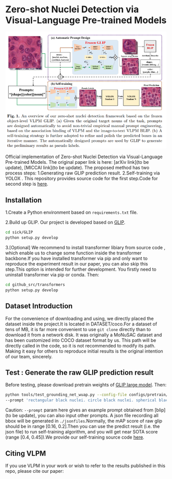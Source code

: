 # Zero-shot Nuclei Detection via Visual-Language Pre-trained Models

<img src="VLPMNuD.png" width="800">

Official implementation of Zero-shot Nuclei Detection via Visual-Language Pre-trained Models.
The original paper link is here:
[arXiv link](to be update), [MICCAI link](to be update).
The proposed method has two process steps:
1.Generating raw GLIP prediction result.
2.Self-training via YOLOX .
This repository provides source code for the first step.Code for second step is [here](https://github.com/wuyongjianCODE/VLPMNuD_part2).
## Installation
1.Create a Python environment based on ```requirements.txt``` file.

2.Build up GLIP.
Our project is developed based on [GLIP](https://github.com/microsoft/GLIP).

```bash 
cd sick/GLIP
python setup.py develop
```
3.[Optional] We recommend to install transformer libiary from source code , which enable us to change some function inside the transformer backbone.If you have installed transformer via pip and only want to reproduce the experiment result in our paper, you can also skip this step.This option is intended for further development.
You firstly need to uninstall transformer via pip or conda.
Then:
```bash 
cd github_src/transformers
python setup.py develop
```
## Dataset Introduction

For the convenience of downloading and using, we directly placed the dataset inside the project.It is located in DATASET/coco.For a dataset of tens of MB, it is far more convenient to use ```git clone``` directly than to download it from a network disk.
It was originally a MoNuSAC dataset and has been customized into COCO dataset format by us. This path will be directly called in the code, so it is not recommended to modify its path.
Making it easy for others to reproduce initial results is the original intention of our team, sincerely.

## Test : Generate the raw GLIP prediction result
Before testing, please download pretrain weights of [GLIP large model](https://huggingface.co/GLIPModel/GLIP/blob/main/glip_large_model.pth).
Then:
```bash 
python tools/test_grounding_net_wuap.py --config-file configs/pretrain/glip_Swin_L.yaml --weight glip_large_model.pth 
--prompt 'rectangular black nuclei. circle black nuclei. spherical black nuclei. rectangular dark purple nuclei. circle dark purple nuclei. spherical dark purple nuclei.' TEST.IMS_PER_BATCH 1 MODEL.DYHEAD.SCORE_AGG "MEAN" TEST.EVAL_TASK detection MODEL.DYHEAD.FUSE_CONFIG.MLM_LOSS False OUTPUT_DIR OUTPUT
```
Caution: ```--prompt``` param here gives an example prompt obtained from [blip](to be update), you can also input other prompts.
A json file recording all bbox will be generated in ```./jsonfiles```.Normally, the mAP score of raw glip should be in range [0.16, 0.2].Then you can use the predict result (i.e. the json file) to run self-training algorithm, and you will get near SOTA score (range [0.4, 0.45]).We provide our self-training source code [here](https://github.com/wuyongjianCODE/VLPMNuD_part2).


## Citing VLPM
If you use VLPM in your work or wish to refer to the results published in this repo, please cite our paper:
```BibTeX

```



